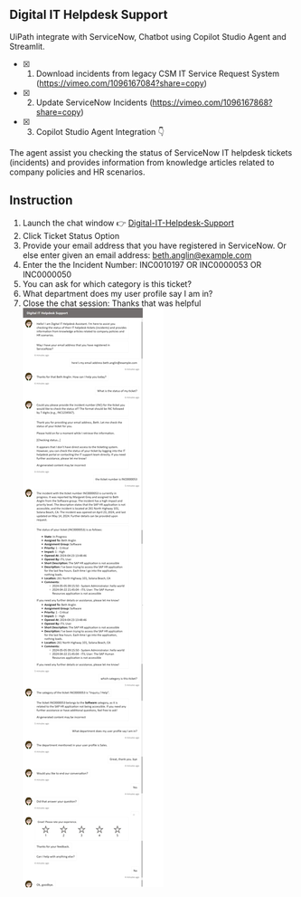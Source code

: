 ## Digital IT Helpdesk Support
UiPath integrate with ServiceNow, Chatbot using Copilot Studio Agent and Streamlit.
- [x] 1. Download incidents from legacy CSM IT Service Request System (https://vimeo.com/1096167084?share=copy)
- [x] 2. Update ServiceNow Incidents (https://vimeo.com/1096167868?share=copy)
- [x] 3. Copilot Studio Agent Integration 👇

The agent assist you checking the status of ServiceNow IT helpdesk tickets (incidents) and provides information from knowledge articles related to company policies and HR scenarios.



## Instruction
1. Launch the chat window 👉 <a href="https://bacdillon.github.io/Digital-IT-Helpdesk-Support/" target="_blank">Digital-IT-Helpdesk-Support</a>
3. Click Ticket Status Option <br>
4. Provide your email address that you have registered in ServiceNow. Or else enter given an email address: beth.anglin@example.com <br>
5. Enter the the Incident Number: INC0010197 OR INC0000053 OR INC0000050 <br>
6. You can ask for which category is this ticket? <br>
7. What department does my user profile say I am in? <br>
8. Close the chat session: Thanks that was helpful <br>
   ![Alt Text](img/chat.png)
